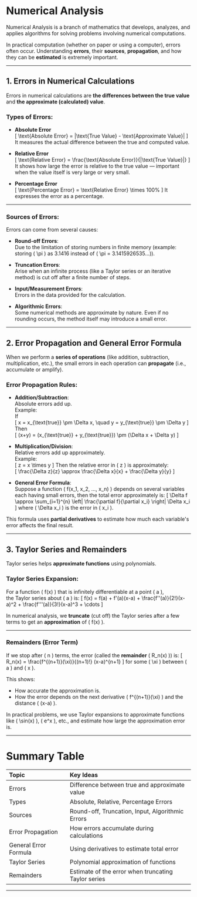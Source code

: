 # **Numerical Analysis**

Numerical Analysis is a branch of mathematics that develops, analyzes, and applies algorithms for solving problems involving numerical computations. 

In practical computation (whether on paper or using a computer), errors often occur. Understanding **errors**, their **sources**, **propagation**, and how they can be **estimated** is extremely important.

---

## **1. Errors in Numerical Calculations**
Errors in numerical calculations are **the differences between the true value** and **the approximate (calculated) value**.

### Types of Errors:
- **Absolute Error**  
  \[
  \text{Absolute Error} = |\text{True Value} - \text{Approximate Value}|
  \]
  It measures the actual difference between the true and computed value.

- **Relative Error**  
  \[
  \text{Relative Error} = \frac{\text{Absolute Error}}{|\text{True Value}|}
  \]
  It shows how large the error is relative to the true value — important when the value itself is very large or very small.

- **Percentage Error**  
  \[
  \text{Percentage Error} = \text{Relative Error} \times 100\%
  \]
  It expresses the error as a percentage.

---

### Sources of Errors:
Errors can come from several causes:
- **Round-off Errors**:  
  Due to the limitation of storing numbers in finite memory (example: storing \( \pi \) as 3.1416 instead of \( \pi = 3.1415926535...\)).
  
- **Truncation Errors**:  
  Arise when an infinite process (like a Taylor series or an iterative method) is cut off after a finite number of steps.

- **Input/Measurement Errors**:  
  Errors in the data provided for the calculation.

- **Algorithmic Errors**:  
  Some numerical methods are approximate by nature. Even if no rounding occurs, the method itself may introduce a small error.

---

## **2. Error Propagation and General Error Formula**

When we perform a **series of operations** (like addition, subtraction, multiplication, etc.), the small errors in each operation can **propagate** (i.e., accumulate or amplify).

### **Error Propagation Rules**:
- **Addition/Subtraction**:  
  Absolute errors add up.  
  Example:  
  If  
  \[
  x = x_{\text{true}} \pm \Delta x, \quad y = y_{\text{true}} \pm \Delta y
  \]
  Then  
  \[
  (x+y) = (x_{\text{true}} + y_{\text{true}}) \pm (\Delta x + \Delta y)
  \]
  
- **Multiplication/Division**:  
  Relative errors add up approximately.  
  Example:  
  \[
  z = x \times y
  \]
  Then the relative error in \( z \) is approximately:  
  \[
  \frac{\Delta z}{z} \approx \frac{\Delta x}{x} + \frac{\Delta y}{y}
  \]

- **General Error Formula**:  
  Suppose a function \( f(x_1, x_2, ..., x_n) \) depends on several variables each having small errors, then the total error approximately is:
  \[
  \Delta f \approx \sum_{i=1}^{n} \left| \frac{\partial f}{\partial x_i} \right| \Delta x_i
  \]
  where \( \Delta x_i \) is the error in \( x_i \).

This formula uses **partial derivatives** to estimate how much each variable's error affects the final result.

---

## **3. Taylor Series and Remainders**

Taylor series helps **approximate functions** using polynomials.

### **Taylor Series Expansion:**
For a function \( f(x) \) that is infinitely differentiable at a point \( a \),  
the Taylor series about \( a \) is:
\[
f(x) = f(a) + f'(a)(x-a) + \frac{f''(a)}{2!}(x-a)^2 + \frac{f'''(a)}{3!}(x-a)^3 + \cdots
\]

In numerical analysis, we **truncate** (cut off) the Taylor series after a few terms to get an **approximation** of \( f(x) \).

---

### **Remainders (Error Term)**

If we stop after \( n \) terms, the error (called the **remainder** \( R_n(x) \)) is:
\[
R_n(x) = \frac{f^{(n+1)}(\xi)}{(n+1)!} (x-a)^{n+1}
\]
for some \( \xi \) between \( a \) and \( x \).

This shows:
- How accurate the approximation is.
- How the error depends on the next derivative \( f^{(n+1)}(\xi) \) and the distance \( (x-a) \).

In practical problems, we use Taylor expansions to approximate functions like \( \sin(x) \), \( e^x \), etc., and estimate how large the approximation error is.

---

# **Summary Table**

| Topic | Key Ideas |
|:---|:---|
| Errors | Difference between true and approximate value |
| Types | Absolute, Relative, Percentage Errors |
| Sources | Round-off, Truncation, Input, Algorithmic Errors |
| Error Propagation | How errors accumulate during calculations |
| General Error Formula | Using derivatives to estimate total error |
| Taylor Series | Polynomial approximation of functions |
| Remainders | Estimate of the error when truncating Taylor series |

---
